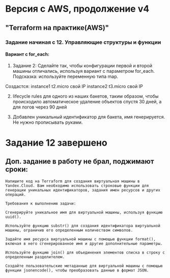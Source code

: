 # Версия с AWS, продолжение v4
## "Terraform на практике(AWS)"
### Задание начиная с 12. Управляющие структуры и функции 
#### Вариант с for_each:
 1. Задание 2: Сделайте так, чтобы конфигурации первой и второй машины отличались, используя вариант с параметром for_each. Подсказка: используйте переменную типа map.

Создастся:
 instance1 t2.micro свой IP
 instance2 t3.micro свой IP

2. lifecycle rules для одного из наших бакетов, таким образом, чтобы происходило автоматическое удаление объектов спустя 30 дней, а для логов через 90 дней

3. Добавлен уникальный идентификатор для бакета, имя генерируется. Не нужно прописывать руками.
# Задание 12 завершено







## Доп. задание в работу не брал, поджимают сроки:
```
Напишите код на Terraform для создания виртуальная машины в Yandex.Cloud. Вам необходимо использовать строковые функции для генерации уникальных идентификаторов, задания имен ресурсов и других операций.

Требования к выполнению задачи:

Сгенерируйте уникальное имя для виртуальной машины, используя функцию uuid().

Используйте функцию substr() для создания идентификатора виртуальной машины, ограничив его определенным количеством символов.

Задайте имя ресурса виртуальной машины с помощью функции format(), включая в него сгенерированное имя и другие дополнительные параметры.

Используйте функцию join() для объединения элементов списка в строку с определенным разделителем.

Создайте пользовательские метаданные для виртуальной машины с помощью функции jsonencode(), чтобы преобразовать данные в формат JSON.
```